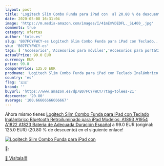 ```yaml
---
layout: post
title: 'Logitech Slim Combo Funda para iPad con  al 20.80 % de descuento'
date: 2020-05-08 16:31:04
image: 'https://m.media-amazon.com/images/I/41mEmVDEDFL._SL400_.jpg'
comments: true
category: ofertas
author: 'tole.es'
slug: 'B07FCYFWCY-es Logitech Slim Combo Funda para iPad con Teclado...'
sku: 'B07FCYFWCY-es'
tags: [ 'Accesorios','Accesorios para móviles','Accesorios para portátiles y netbooks','Cargadores y adaptadores para portátiles y netbooks','Cargadores y bases de carga para portátiles y netbooks','Comunicación móvil y accesorios','Electrónica','Fundas y carcasas para teléfonos móviles','Informática','Móviles','Móviles y smartphones libres','ipad', ]
actualPrice: 99.0 EUR
currency: EUR
price: 99.0
comparePrice: 125.0 EUR
prodname: 'Logitech Slim Combo Funda para iPad con Teclado Inalámbrico Bluetooth Retroiluminado  para iPad  Modelos: A1893  A1954  A1822  A1823   Batería de Adecuada Duración  Español'
country: 'es'
flag: '🇪🇸'
brand: ''
buyurl: 'https://www.amazon.es/dp/B07FCYFWCY/?tag=tolees-21'
descuento: '20.80'
average: '100.66666666666667'
---
```


Ahora mismo tienes [Logitech Slim Combo Funda para iPad con Teclado Inalámbrico Bluetooth Retroiluminado  para iPad  Modelos: A1893  A1954  A1822  A1823   Batería de Adecuada Duración  Español](https://www.amazon.es/dp/B07FCYFWCY/?tag=tolees-21) a 99.0 EUR (original: 125.0 EUR) (20.80 %  de descuento) en el siguiente enlace!

[![Logitech Slim Combo Funda para iPad con ](https://m.media-amazon.com/images/I/41mEmVDEDFL._SL400_.jpg)](https://www.amazon.es/dp/B07FCYFWCY/?tag=tolees-21)

🔎:


[🛒 Visítala!!!](https://www.amazon.es/dp/B07FCYFWCY/?tag=tolees-21)
